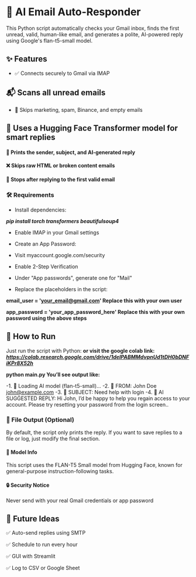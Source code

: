 # 📧 AI Email Auto-Responder
This Python script automatically checks your Gmail inbox, finds the first unread, valid, human-like email, and generates a polite, AI-powered reply using Google's flan-t5-small model.

## ✨ Features
- ✅ Connects securely to Gmail via IMAP

## 📬 Scans all unread emails

- 🧹 Skips marketing, spam, Binance, and empty emails

## 🧠 Uses a Hugging Face Transformer model for smart replies

#### 💬 Prints the sender, subject, **and AI-generated reply**

#### ❌ Skips raw HTML or broken content emails

#### 🛑 Stops after replying to the first valid email

### 🛠️ Requirements
- Install dependencies:

***pip install torch transformers beautifulsoup4***

- Enable IMAP in your Gmail settings

- Create an App Password:

- Visit myaccount.google.com/security

- Enable 2-Step Verification

- Under "App passwords", generate one for "Mail"

- Replace the placeholders in the script:

**email_user = 'your_email@gmail.com'                   Replace this with your own user**

**app_password = 'your_app_password_here'              Replace this with your own password using the above steps**


## 🚀 How to Run
Just run the script with Python:
**or visit the google colab link:**
***https://colab.research.google.com/drive/1delPABMMdvpnUd1tDH0bDNFiKPr8X52h***

**python main.py
You’ll see output like:**

-1. 🔁 Loading AI model (flan-t5-small)...
-2. 👤 FROM: John Doe <john@example.com>
-3. 📨 SUBJECT: Need help with login
-4. 🤖 AI SUGGESTED REPLY:
Hi John, I’d be happy to help you regain access to your account. Please try resetting your password from the login screen..

### 📂 File Output (Optional)
By default, the script only prints the reply.
If you want to save replies to a file or log, just modify the final section.

#### 🧠 Model Info
This script uses the FLAN-T5 Small model from Hugging Face, known for general-purpose instruction-following tasks.

#### 🔒 Security Notice
Never send with your real Gmail credentials or app password 

## 📌 Future Ideas
✅ Auto-send replies using SMTP

✅ Schedule to run every hour

✅ GUI with Streamlit

✅ Log to CSV or Google Sheet

